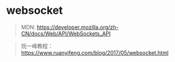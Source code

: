 # websocket 

> MDN: https://developer.mozilla.org/zh-CN/docs/Web/API/WebSockets_API

> 阮一峰教程：https://www.ruanyifeng.com/blog/2017/05/websocket.html